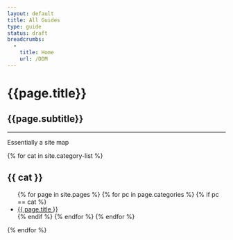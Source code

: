 ```yaml
---
layout: default
title: All Guides
type: guide
status: draft
breadcrumbs:
  -
    title: Home
    url: /DDM
---
```


# {{page.title}}
## {{page.subtitle}}

***

Essentially a site map

{% for cat in site.category-list %}
## {{ cat }}
<ul>
  {% for page in site.pages %}
      {% for pc in page.categories %}
        {% if pc == cat %}
          <li><a href="/DDM{{ page.url }}">{{ page.title }}</a></li>
        {% endif %}   <!-- cat-match-p -->
      {% endfor %}  <!-- page-category -->
  {% endfor %}  <!-- page -->
</ul>
{% endfor %}  <!-- cat -->
